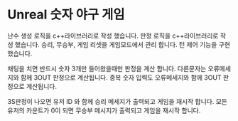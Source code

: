 # Unreal 숫자 야구 게임

난수 생성 로직을 c++라이브러리로 작성 했습니다.
판정 로직을 c++라이브러리로 작성 했습니다.
승리, 무승부, 게임 리셋을 게임모드에서 관리 합니다.
턴 제어 기능을 구현했습니다.

채팅을 치면 반드시 숫자 3개만 들어왔을때만 판정을 계산 합니다.
다른문자는 오류메세지와 함께 3OUT 판정으로 계산됩니다.
중복 숫자 입력도 오류메세지와 함께 3OUT 판정으로 계산됩니다.

3S판정이 나오면 유저 ID 와 함께 승리 메세지가 출력되고 게임을 재시작 합니다.
모든 유저의 카운트가 0이 되면 무승부 메시지가 출력되고 게임을 재시작 합니다.

